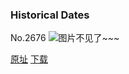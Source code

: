 ### Historical Dates
No.2676
![图片不见了~~~](https://imgs.xkcd.com/comics/historical_dates.png)

[原址](https://xkcd.com//2676) [下载](https://imgs.xkcd.com/comics/historical_dates.png)

